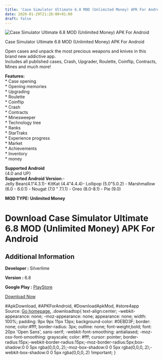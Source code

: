 ```yaml
---
title: 'Case Simulator Ultimate 6.8 MOD (Unlimited Money) APK For Android'
date: 2020-01-29T21:28:00+01:00
draft: false
---
```


![Case Simulator Ultimate 6.8 MOD (Unlimited Money) APK For Android](https://i2.wp.com/apkhome.net/wp-content/uploads/2020/01/Case-Simulator-Ultimate-6.8-MOD-Unlimited-Money.png "Case Simulator Ultimate 6.8 MOD (Unlimited Money) APK For Android")

  

Case Simulator Ultimate 6.8 MOD (Unlimited Money) APK For Android

Open cases and unpack the most precious weapons and knives in this brand new addictive app.  
Includes all published cases, Crash, Upgrader, Roulette, Coinflip, Contracts, Mines and much more!

**Features:**  
\* Case opening  
\* Opening memories  
\* Upgrading  
\* Roulette  
\* Coinflip  
\* Crash  
\* Contracts  
\* Minesweeper  
\* Technology tree  
\* Ranks  
\* StarTraks  
\* Experience progress  
\* Market  
\* Achievements  
\* Inventory  
\* money

**Supported Android**  
{4.0 and UP}  
**Supported Android Version**:-  
Jelly Bean(4.1"4.3.1)- KitKat (4.4"4.4.4)- Lollipop (5.0"5.0.2) - Marshmallow (6.0 - 6.0.1) - Nougat (7.0 " 7.1.1) - Oreo (8.0-8.1) - Pie (9.0)

**MOD TYPE: Unlimited Money**

Download Case Simulator Ultimate 6.8 MOD (Unlimited Money) APK For Android
==========================================================================

Additional Information
----------------------

**Developer :** Silverlime

**Version :** 6.8

**Google Play :** [PlayStore](https://play.google.com/store/apps/details?id=silverlime.casesimulatorultimate)

  

[Download Now](https://store4app.co/post/case-simulator-ultimate-6-8-mod-unlimited-money-apk-for-android_1580327927)

  
#ApkDownload, #APKForAndroid, #DownloadApkMod, #store4app  
Source: [Go homepage.](https://store4app.co/post/case-simulator-ultimate-6-8-mod-unlimited-money-apk-for-android_1580327927) .downloadtop{ text-align:center; -webkit-appearance: none; -moz-appearance: none; appearance: none; width: 100%; padding: 9px 9px 11px 13px; background-color: #0EBD3F; border: none; color:#fff; border-radius: 3px; outline: none; font-weight;bold; font: 20px 'Open Sans', sans-serif; -webkit-font-smoothing: antialiased; -moz-osx-font-smoothing: grayscale; color: #fff; cursor: pointer; border-radius:15px;-webkit-border-radius:15px;-moz-border-radius:5px;box-shadow:0 0 5px rgba(0,0,0,.2);-moz-box-shadow:0 0 5px rgba(0,0,0,.2);-webkit-box-shadow:0 0 5px rgba(0,0,0,.2) !important; }
